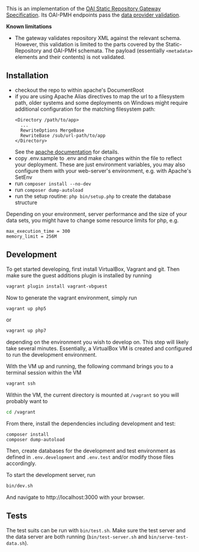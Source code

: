 This is an implementation of the [OAI Static Repository Gateway Specification](
http://www.openarchives.org/OAI/2.0/guidelines-static-repository.htm). Its
OAI-PMH endpoints pass the [data provider validation](
https://www.openarchives.org/Register/ValidateSite).

**Known limitations**

* The gateway validates repository XML against the relevant schema. However,
  this validation is limited to the parts covered by the Static-Repository and
  OAI-PMH schemata. The payload (essentially `<metadata>` elements and their
  contents) is not validated.

## Installation

* checkout the repo to within apache's DocumentRoot
* if you are using Apache Alias directives to map the url to a filesystem path,
  older systems and some deployments on Windows might require additional
  configuration for the matching filesystem path:
  ```
  <Directory /path/to/app>
    ...
    RewriteOptions MergeBase
    RewriteBase /sub/url-path/to/app
  </Directory>
  ```
  See the
  [apache documentation](https://httpd.apache.org/docs/current/mod/mod_rewrite.html#rewritebase)
  for details.
* copy .env.sample to .env and make changes within the file to reflect your
  deployment. These are just environment variables, you may also configure them
  with your web-server's environment, e.g. with Apache's SetEnv
* run `composer install --no-dev`
* run `composer dump-autoload`
* run the setup routine: `php bin/setup.php` to create the database structure

Depending on your environment, server performance and the size of your data
sets, you might have to change some resource limits for php, e.g.

~~~
max_execution_time = 300
memory_limit = 256M
~~~

## Development

To get started developing, first install VirtualBox, Vagrant and git. Then make
sure the guest additions plugin is installed by running

~~~ bash
vagrant plugin install vagrant-vbguest
~~~

Now to generate the vagrant environment, simply run

~~~ bash
vagrant up php5
~~~

or 

~~~ bash
vagrant up php7
~~~

depending on the environment you wish to develop on. This step will likely take
several minutes. Essentially, a VirtualBox VM is created and configured to run
the development environment.

With the VM up and running, the following command brings you to a terminal
session within the VM

~~~ bash
vagrant ssh
~~~

Within the VM, the current directory is mounted at `/vagrant` so you will
probably want to

~~~ bash
cd /vagrant
~~~

From there, install the dependencies including development and test:

~~~
composer install
composer dump-autoload
~~~

Then, create databases for the development and test environment as defined in
`.env.development` and `.env.test` and/or modify those files accordingly.

To start the development server, run

~~~ bash
bin/dev.sh
~~~

And navigate to http://localhost:3000 with your browser.

## Tests

The test suits can be run with `bin/test.sh`. Make sure the test server and the
data server are both running (`bin/test-server.sh` and `bin/serve-test-data.sh`).
